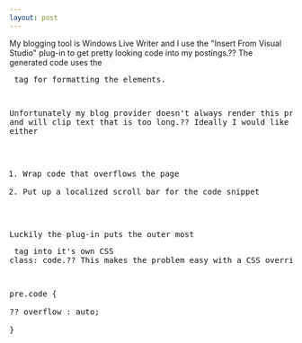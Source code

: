 ```yaml
---
layout: post
---
```

My blogging tool is Windows Live Writer and I use the "Insert From Visual
Studio" plug-in to get pretty looking code into my postings.?? The generated
code uses the <pre> tag for formatting the elements.

Unfortunately my blog provider doesn't always render this properly and will
clip text that is too long.?? Ideally I would like to either

  1. Wrap code that overflows the page 
  2. Put up a localized scroll bar for the code snippet 

Luckily the plug-in puts the outer most <pre> tag into it's own CSS class:
code.?? This makes the problem easy with a CSS override.

pre.code {  
?? overflow : auto;  
}

